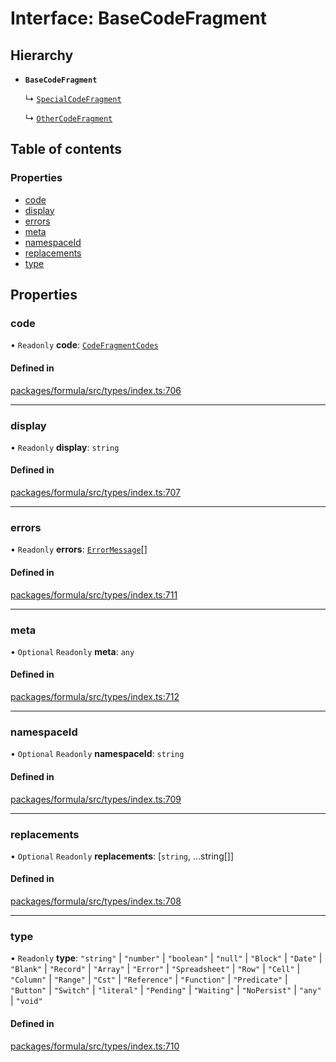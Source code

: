 # Interface: BaseCodeFragment

## Hierarchy

- **`BaseCodeFragment`**

  ↳ [`SpecialCodeFragment`](SpecialCodeFragment.md)

  ↳ [`OtherCodeFragment`](OtherCodeFragment.md)

## Table of contents

### Properties

- [code](BaseCodeFragment.md#code)
- [display](BaseCodeFragment.md#display)
- [errors](BaseCodeFragment.md#errors)
- [meta](BaseCodeFragment.md#meta)
- [namespaceId](BaseCodeFragment.md#namespaceid)
- [replacements](BaseCodeFragment.md#replacements)
- [type](BaseCodeFragment.md#type)

## Properties

### <a id="code" name="code"></a> code

• `Readonly` **code**: [`CodeFragmentCodes`](../README.md#codefragmentcodes)

#### Defined in

[packages/formula/src/types/index.ts:706](https://github.com/mashcard/mashcard/blob/main/packages/formula/src/types/index.ts#L706)

---

### <a id="display" name="display"></a> display

• `Readonly` **display**: `string`

#### Defined in

[packages/formula/src/types/index.ts:707](https://github.com/mashcard/mashcard/blob/main/packages/formula/src/types/index.ts#L707)

---

### <a id="errors" name="errors"></a> errors

• `Readonly` **errors**: [`ErrorMessage`](ErrorMessage.md)[]

#### Defined in

[packages/formula/src/types/index.ts:711](https://github.com/mashcard/mashcard/blob/main/packages/formula/src/types/index.ts#L711)

---

### <a id="meta" name="meta"></a> meta

• `Optional` `Readonly` **meta**: `any`

#### Defined in

[packages/formula/src/types/index.ts:712](https://github.com/mashcard/mashcard/blob/main/packages/formula/src/types/index.ts#L712)

---

### <a id="namespaceid" name="namespaceid"></a> namespaceId

• `Optional` `Readonly` **namespaceId**: `string`

#### Defined in

[packages/formula/src/types/index.ts:709](https://github.com/mashcard/mashcard/blob/main/packages/formula/src/types/index.ts#L709)

---

### <a id="replacements" name="replacements"></a> replacements

• `Optional` `Readonly` **replacements**: [`string`, ...string[]]

#### Defined in

[packages/formula/src/types/index.ts:708](https://github.com/mashcard/mashcard/blob/main/packages/formula/src/types/index.ts#L708)

---

### <a id="type" name="type"></a> type

• `Readonly` **type**: `"string"` \| `"number"` \| `"boolean"` \| `"null"` \| `"Block"` \| `"Date"` \| `"Blank"` \| `"Record"` \| `"Array"` \| `"Error"` \| `"Spreadsheet"` \| `"Row"` \| `"Cell"` \| `"Column"` \| `"Range"` \| `"Cst"` \| `"Reference"` \| `"Function"` \| `"Predicate"` \| `"Button"` \| `"Switch"` \| `"literal"` \| `"Pending"` \| `"Waiting"` \| `"NoPersist"` \| `"any"` \| `"void"`

#### Defined in

[packages/formula/src/types/index.ts:710](https://github.com/mashcard/mashcard/blob/main/packages/formula/src/types/index.ts#L710)
